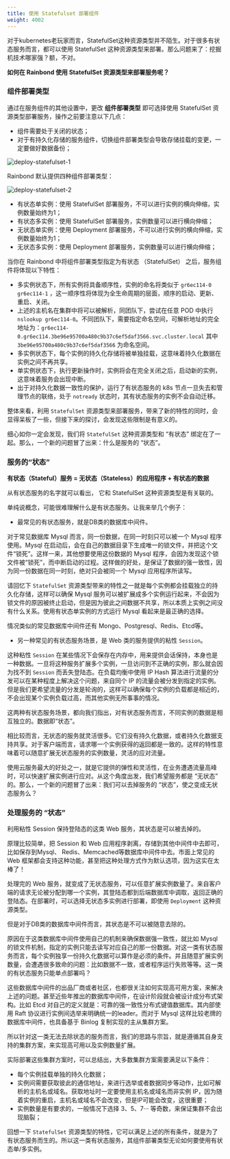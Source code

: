 ```yaml
---
title: 使用 Statefulset 部署组件
weight: 4002
---
```


对于kubernetes老玩家而言，StatefulSet这种资源类型并不陌生。对于很多有状态服务而言，都可以使用 StatefulSet 这种资源类型来部署。那么问题来了：挖掘机技术哪家强？额，不对。



**如何在 Rainbond 使用 StatefulSet 资源类型来部署服务呢？**



### 组件部署类型



通过在服务组件的其他设置中，更改 **组件部署类型** 即可选择使用 StatefulSet 资源类型部署服务，操作之前要注意以下几点：

- 组件需要处于关闭的状态；
- 对于有持久化存储的服务组件，切换组件部署类型会导致存储挂载的变更，一定要做好数据备份；

![deploy-statefulset-1](https://static.goodrain.com/docs/practice/deploy-statefulset-1.png)



Rainbond 默认提供四种组件部署类型：

![deploy-statefulset-2](https://static.goodrain.com/docs/practice/deploy-statefulset-2.png)



- 有状态单实例：使用 StatefulSet 部署服务，不可以进行实例的横向伸缩，实例数量始终为1；
- 有状态多实例：使用 StatefulSet 部署服务，实例数量可以进行横向伸缩；
- 无状态单实例：使用 Deployment 部署服务，不可以进行实例的横向伸缩，实例数量始终为1；
- 无状态多实例：使用 Deployment 部署服务，实例数量可以进行横向伸缩；



当你在 Rainbond 中将组件部署类型指定为有状态 （StatefulSet） 之后，服务组件将体现以下特性：

- 多实例状态下，所有实例将具备顺序性，实例的命名将类似于 `gr6ec114-0` `gr6ec114-1` ，这一顺序性将体现为全生命周期的层面，顺序的启动、更新、重启、关闭。
- 上述的主机名在集群中将可以被解析，同团队下，尝试在任意 POD 中执行`nslookup gr6ec114-0`。不同团队下，需要指定命名空间，可解析地址的完全地址为：`gr6ec114-0.gr6ec114.3be96e95700a480c9b37c6ef5daf3566.svc.cluster.local` 其中 `3be96e95700a480c9b37c6ef5daf3566` 为命名空间。
- 多实例状态下，每个实例的持久化存储将被单独挂载，这意味着持久化数据在实例之间不再共享。
- 单实例状态下，执行更新操作时，实例将会在完全关闭之后，启动新的实例，这意味着服务会出现中断。
- 出于对持久化数据一致性的保护，运行了有状态服务的 k8s 节点一旦失去和管理节点的联络，处于 `notready` 状态时，其有状态服务的实例不会自动迁移。



整体来看，利用 `StatefulSet` 资源类型来部署服务，带来了新的特性的同时，会显得呆板了一些，但接下来的探讨，会发现这些限制是有意义的。



细心如你一定会发现，我们将 `StatefulSet` 这种资源类型和 “有状态” 绑定在了一起。那么，一个新的问题冒了出来：什么是服务的 “状态”。



### 服务的“状态”



**有状态（Stateful）服务 = 无状态（Stateless）的应用程序 + 有状态的数据**

从有状态服务的名字就可以看出， 它和 StatefulSet 这种资源类型是有关联的。

单纯说概念，可能很难理解什么是有状态服务。让我来举几个例子：



- 最常见的有状态服务，就是DB类的数据库中间件。

对于常见数据库 Mysql 而言，同一份数据，在同一时刻只可以被一个 Mysql 程序使用。Mysql 在启动后，会在自己的数据目录下生成唯一的锁文件，并把这个文件“锁死”。这样一来，其他想要使用这份数据的 Mysql 程序，会因为发现这个锁文件被“锁死”，而中断启动的过程。这样做的好处，是保证了数据的强一致性，因为同一份数据在同一时刻，绝对只会被同一个 Mysql 应用程序所读写。

请回忆下 `StatefulSet` 资源类型带来的特性之一就是每个实例都会挂载独立的持久化存储，这样可以确保 Mysql 服务可以被扩展成多个实例运行起来，不会因为锁文件的原因被终止启动，但是因为彼此之间数据不共享，所以本质上实例之间没有什么关系。使用有状态单实例的方式运行 Mysql 看起来是最正确的选择。

情况类似的常见数据库中间件还有 Mongo、Postgresql、Redis、Etcd等。



- 另一种常见的有状态服务场景，是 Web 类的服务提供的粘性 `Session`。

这种粘性 `Session` 在某些情况下会保存在内存中，用来提供会话保持，本身也是一种数据。一旦将这种服务扩展多个实例，一旦访问到不正确的实例，那么就会因为找不到 `Session` 而丢失登陆态。在负载均衡中使用 IP Hash 算法进行流量的分发可以在某种程度上解决这个问题，来自同个 IP 的流量会被分发到指定的实例。但是我们更希望流量的分发是轮询的，这样可以确保每个实例的负载都是相近的，不会出现某个实例负载过高，而其他实例无所事事的情况。



这两种有状态服务场景，都向我们指出，对有状态服务而言，不同实例的数据是相互独立的。数据即“状态”。



相比较而言，无状态的服务就灵活很多。它们没有持久化数据，或者持久化数据支持共享。对于客户端而言，请求哪一个实例获得的返回都是一致的。这样的特性意味着可以随意扩展无状态服务的实例数量，灵活的应对流量。



使用云服务最大的好处之一，就是它提供的弹性和灵活性，在业务遭遇流量高峰时，可以快速扩展实例进行应对。从这个角度出发，我们希望服务都是 “无状态” 的。那么，一个新的问题冒了出来：我们可以去掉服务的 “状态”，使之变成无状态服务么？



### 处理服务的 “状态”



利用粘性 Session 保持登陆态的这类 Web 服务，其状态是可以被去掉的。

原理比较简单，把 Session 和 Web 应用程序剥离，存储到其他中间件中去即可，比如保存到Mysql、 Redis、Memcached等数据库中间件中去。市面上常见的 Web 框架都会支持这种功能，甚至把这种处理方式作为默认选项，因为这实在太棒了！

处理完的 Web 服务，就变成了无状态服务，可以任意扩展实例数量了。来自客户端的请求无论被分配到哪一个实例，其登陆态都到后端数据库中调取，返回正确的登陆态。在部署时，可以选择无状态多实例进行部署，即使用 `Deployment` 这种资源类型。



但是对于DB类的数据库中间件而言，其状态是不可以被随意去除的。

原因在于这类数据库中间件使用自己的机制来确保数据强一致性，就比如 Mysql 的锁文件机制，指定的实例只能去读写对应自己的那一份数据。对这一类有状态服务而言，每个实例独享一份持久化数据可以算作是必须的条件。并且随意扩展实例数量，会遭遇很多致命的问题：比如数据不一致，或者程序运行失败等等。这一类的有状态服务只能单点部署吗？

这些数据库中间件的出品厂商或者社区，也都很关注如何实现高可用方案，来解决上述的问题。甚至近些年推出的数据库中间件，在设计阶段就会被设计成分布式架构。比如 Etcd 对自己的定义就是：可靠的强一致性分布式键值数据库。其内部使用 Raft 协议进行实例间选举来明确统一的leader。而对于 Mysql 这样比较老牌的数据库中间件，也具备基于 Binlog 复制实现的主从集群方案。



所以针对这一类无法去除状态的服务而言，我们的思路与宗旨，就是遵循其自身支持的集群方案，来实现高可用以及实例数量扩展。

实际部署这些集群方案时，可以总结出，大多数集群方案需要满足以下条件：

- 每个实例挂载单独的持久化数据；
- 实例间需要获取彼此的通信地址，来进行选举或者数据同步等动作，比如可解析的主机名或域名。获取地址时一定要使用主机名或域名而非实例 IP，因为随着实例的重启，主机名或域名不会改变，但是IP可能会改变，这很重要；
- 实例数量是有要求的，一般情况下选择 3、5、7··· 等奇数，来保证集群不会出现脑裂；

回想一下 `StatefulSet` 资源类型的特性，它可以满足上述的所有条件，就是为了有状态服务而生的。所以这一类有状态服务，其组件部署类型无论如何要使用有状态单/多实例。




